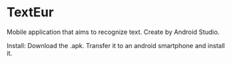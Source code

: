 # TextEur
 Mobile application that aims to recognize text. Create by Android Studio.

Install:
Download the .apk.
Transfer it to an android smartphone and install it.
